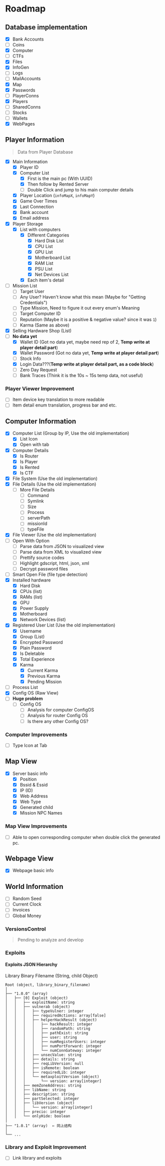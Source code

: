 # Roadmap

## Database implementation

- [x] Bank Accounts
- [ ] Coins
- [x] Computer
- [ ] CTFs
- [x] Files
- [x] InfoGen
- [ ] Logs
- [ ] MailAccounts
- [x] Map
- [x] Passwords
- [ ] PlayerConns
- [x] Players
- [ ] SharedConns
- [ ] Stocks
- [ ] Wallets
- [x] WebPages

## Player Information

> Data from Player Database

- [x] Main Information
  - [x] Player ID
  - [x] Computer List
    - [x] First is the main pc (With UUID)
    - [x] Then follow by Rented Server
    - [ ] Double Click and jump to his main computer details
  - [x] Player Location (`infoMapX`, `infoMapY`)
  - [x] Game Over Times
  - [x] Last Connection
  - [x] Bank account
  - [x] Email address
- [x] Player Storage
  - [x] List with computers
    - [x] Different Categories
      - [x] Hard Disk List
      - [x] CPU List
      - [x] GPU List
      - [x] Motherboard List
      - [x] RAM List
      - [x] PSU List
      - [x] Net Devices List
    - [x] Each item's detail
- [ ] Mission List
  - [ ] Target User
  - [ ] Any User? Haven't know what this mean (Maybe for "Getting Credentials")
  - [ ] Type Mission, Need to figure it out every enum's Meaning
  - [ ] Target Computer ID
  - [ ] Reputation (Maybe it is a positive & negative value? since it was `1`)
  - [ ] Karma (Same as above)
- [x] Selling Hardware Shop (List)
- [ ] **No data yet**
  - [x] Wallet ID (Got no data yet, maybe need rep of 2, **Temp write at player detail part**)
  - [x] Wallet Password (Got no data yet, **Temp write at player detail part**)
  - [ ] Stock Info
  - [x] Login Data???(**Temp write at player detail part, as a code block**)
  - [ ] Zero Day Request
  - [ ] Bank Traces (Think it is the 10s ~ 15s temp data, not useful)

### Player Viewer Improvement

- [ ] Item device key translation to more readable
- [ ] Item detail enum translation, progress bar and etc.

## Computer Information

- [x] Computer List (Group by IP, Use the old implementation)
  - [x] List Icon
  - [x] Open with tab
- [x] Computer Details
  - [x] Is Router
  - [x] Is Player
  - [x] Is Rented
  - [x] Is CTF
- [x] File System (Use the old implementation)
- [x] File Details (Use the old implementation)
  - [ ] More File Details
    - [ ] Command
    - [ ] Symlink
    - [ ] Size
    - [ ] Process
    - [ ] serverPath
    - [ ] missionId
    - [ ] typeFile
- [x] File Viewer (Use the old implementation)
- [ ] Open With Option
  - [ ] Parse data from JSON to visualized view
  - [ ] Parse data from XML to visualized view
  - [ ] Prettify source codes
  - [ ] Highlight gdscript, html, json, xml
  - [ ] Decrypt password files
- [ ] Smart Open File (file type detection)
- [x] Installed hardware
  - [x] Hard Disk
  - [x] CPUs (list)
  - [x] RAMs (list)
  - [x] GPU
  - [x] Power Supply
  - [x] Motherboard
  - [x] Network Devices (list)
- [x] Registered User List (Use the old implementation)
  - [x] Username
  - [x] Group (List)
  - [x] Encrypted Password
  - [x] Plain Password
  - [x] Is Deletable
  - [x] Total Experience
  - [x] Karma
    - [x] Current Karma
    - [x] Previous Karma
    - [x] Pending Mission
- [ ] Process List
- [x] Config OS (Raw View)
- [ ] **Huge problem**
  - [ ] Config OS
    - [ ] Analysis for computer ConfigOS
    - [ ] Analysis for router Config OS
    - [ ] Is there any other Config OS?

### Computer Improvements

- [ ] Type Icon at Tab

## Map View

- [x] Server basic info
  - [x] Position
  - [x] Bssid & Essid
  - [x] IP (ID)
  - [x] Web Address
  - [x] Web Type
  - [x] Generated child
  - [x] Mission NPC Names

### Map View Improvements

- [ ] Able to open corresponding computer when double click the generated pc.

## Webpage View

- [x] Webpage basic info

## World Information

- [ ] Random Seed
- [ ] Current Clock
- [ ] Invoices
- [ ] Global Money

### VersionsControl

> Pending to analyze and develop

### Exploits

#### Exploits JSON Hierarchy

Library Binary Filename (String, child Object)

```plaintext
Root (object, library_binary_filename)
│
├── "1.0.0" (array)
│   ├── [0] Exploit (object)
│   │   ├── exploitName: string
│   │   ├── vulnerab (object)
│   │   │   ├── typeVulner: integer
│   │   │   ├── requiredActions: array[false]
│   │   │   ├── helperHackResult (object)
│   │   │   │   ├── hackResult: integer
│   │   │   │   ├── randomPath: string
│   │   │   │   ├── pathExist: string
│   │   │   │   ├── user: string
│   │   │   │   ├── numRegisterUsers: integer
│   │   │   │   ├── numPortForward: integer
│   │   │   │   └── numConnGateway: integer
│   │   │   ├── unsecValue: string
│   │   │   ├── details: string
│   │   │   ├── reqLibVersion: null
│   │   │   ├── isRemote: boolean
│   │   │   ├── requiredLib: integer
│   │   │   └── metaxploitVersion (object)
│   │   │       └── version: array[integer]
│   │   ├── memZoneAddress: string
│   │   ├── libName: string
│   │   ├── description: string
│   │   ├── partSelected: integer
│   │   ├── libVersion (object)
│   │   │   └── version: array[integer]
│   │   ├── precio: integer
│   │   └── onlyHide: boolean
│
├── "1.0.1" (array)  ← 同上结构
│
└── ...

```

### Library and Exploit Improvement

- [ ] Link library and exploits
